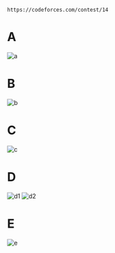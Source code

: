 ```
https://codeforces.com/contest/14
```

# A
![a](https://github.com/VanHoang110802/ABCXYZ/assets/108053955/01d34095-4c2e-4e31-b93e-8e01b3ab5ab7)


# B
![b](https://github.com/VanHoang110802/ABCXYZ/assets/108053955/139658d9-60a1-4fdc-9465-1831c4d754c2)


# C
![c](https://github.com/VanHoang110802/ABCXYZ/assets/108053955/9882e43f-9a8c-4617-9329-5f9f1f8eb03e)


# D
![d1](https://github.com/VanHoang110802/ABCXYZ/assets/108053955/0decc7a7-78ea-4999-996e-d697da39ac59)
![d2](https://github.com/VanHoang110802/ABCXYZ/assets/108053955/76d55360-5827-4180-993c-5458ab6616d4)


# E
![e](https://github.com/VanHoang110802/ABCXYZ/assets/108053955/55dd620d-68fb-4ece-b658-ded1c8bc0a90)



